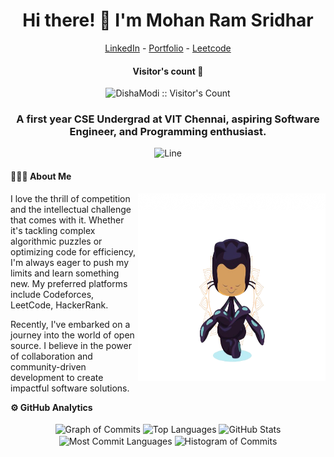 <!--- Body Begins -->

<!-- Center-aligned header -->
<div align="center">
  <h1>Hi there! 👋 I'm Mohan Ram Sridhar</h1>
  <!-- Links to social profiles -->
  <pa>
    <a href="https://www.linkedin.com/in/mohanramsridhar/">LinkedIn</a> - 
    <a href="https://mohanramsridhar.github.io/mohanRam/">Portfolio</a> -
    <a href="https://leetcode.com/u/MohanRamSridhar/">Leetcode</a>
  </p> 
</div>
<h4 align="center">Visitor's count 👀</h4>
<p align="center"><img src="https://profile-counter.glitch.me/{MohanRamSridhar}/count.svg" alt="DishaModi :: Visitor's Count" /></p>

<!-- Brief introduction -->
<h3 align="center">A first year CSE Undergrad at VIT Chennai, aspiring Software Engineer, and Programming enthusiast.</h3>

<!-- Divider line -->
<p align="center">
  <img src="https://user-images.githubusercontent.com/85225156/171937799-8fc9e255-9889-4642-9c92-6df85fb86e82.gif" alt="Line" />
</p>
<!-- List of personal information -->
<h4>👨🏻‍💻 About Me</h4>
<img src="https://github.com/MohanRamSridhar/MohanRamSridhar/blob/main/readmeimg?raw=true" width="300px" height="300px" align="right">
<p>I love the thrill of competition and the intellectual challenge that comes with it. Whether it's tackling complex algorithmic puzzles or optimizing code for efficiency, I'm always eager to push my limits and learn something new. My preferred platforms include Codeforces, LeetCode, HackerRank.</p>
<p>Recently, I've embarked on a journey into the world of open source. I believe in the power of collaboration and community-driven development to create impactful software solutions.</p>
 
<!-- GitHub Analytics -->
<summary><b>⚙️ GitHub Analytics</b></summary><br>
  <div align="center">
    <!-- Graph of Commits -->
    <img align="center" height="155em"src="https://github-profile-summary-cards.vercel.app/api/cards/profile-details?username=MohanRamSridhar&theme=github_dark" alt="Graph of Commits" />
    <!-- Repositories per language -->
    <img align="center" height="155em" src="http://github-profile-summary-cards.vercel.app/api/cards/repos-per-language?username=MohanRamSridhar&theme=github_dark" alt="Top Languages" />
    <!-- GitHub stats -->
    <img align="center" height="155em" src="http://github-profile-summary-cards.vercel.app/api/cards/stats?username=MohanRamSridhar&theme=github_dark" alt="GitHub Stats" />
      <!-- Repositories per language -->
    <img align="center" height="155em" src="http://github-profile-summary-cards.vercel.app/api/cards/most-commit-language?username=MohanRamSridhar&theme=github_dark" alt="Most Commit Languages" />
    <!-- Histogram of Commits -->
    <img align="center" height="155em" src="https://github-profile-summary-cards.vercel.app/api/cards/productive-time?username=MohanRamSridhar&theme=github_dark" alt="Histogram of Commits" /></br>
  </div>

